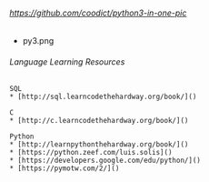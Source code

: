 ###### https://github.com/coodict/python3-in-one-pic
* py3.png

###### Language Learning Resources
```
SQL
* [http://sql.learncodethehardway.org/book/]()

C
* [http://c.learncodethehardway.org/book/]()

Python
* [http://learnpythonthehardway.org/book/]()
* [https://python.zeef.com/luis.solis]()
* [https://developers.google.com/edu/python/]()
* [https://pymotw.com/2/]()
```

